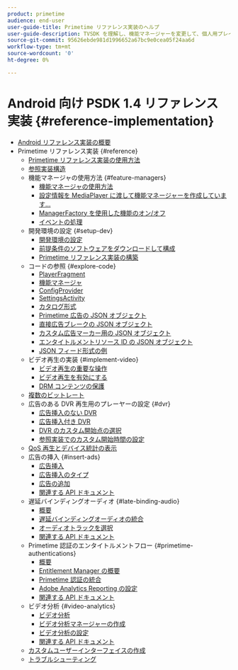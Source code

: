 ```yaml
---
product: primetime
audience: end-user
user-guide-title: Primetime リファレンス実装のヘルプ
user-guide-description: TVSDK を理解し、機能マネージャーを変更して、個人用プレイヤーをカスタマイズします。
source-git-commit: 95626ebde981d1996652a67bc9e0cea05f24aa6d
workflow-type: tm+mt
source-wordcount: '0'
ht-degree: 0%

---
```



# Android 向け PSDK 1.4 リファレンス実装 {#reference-implementation}

+ [Android リファレンス実装の概要](home.md)
+ Primetime リファレンス実装 {#reference}
   + [Primetime リファレンス実装の使用方法](ref-implementation/how-to-use-ref-player.md)
   + [参照実装構造](ref-implementation/ref-player-structure.md)
   + 機能マネージャの使用方法 {#feature-managers}
      + [機能マネージャの使用方法](ref-implementation/using-feature-managers/how-to-use-feature-managers.md)
      + [設定情報を MediaPlayer に渡して機能マネージャーを作成しています…](ref-implementation/using-feature-managers/creating-feature-managers.md)
      + [ManagerFactory を使用した機能のオン/オフ](ref-implementation/using-feature-managers/turning-features-on-off.md)
      + [イベントの処理](ref-implementation/using-feature-managers/handling-events.md)
   + 開発環境の設定 {#setup-dev}
      + [開発環境の設定](set-up-dev-environment/set-up-dev-environment-overview.md)
      + [前提条件のソフトウェアをダウンロードして構成](set-up-dev-environment/download-prereqs-android.md)
      + [Primetime リファレンス実装の構築](set-up-dev-environment/install-the-ref-player-project.md)
   + コードの参照 {#explore-code}
      + [PlayerFragment](set-up-dev-environment/exploring-code/player-fragment.md)
      + [機能マネージャ](set-up-dev-environment/exploring-code/about-psdk-feature-managers.md)
      + [ConfigProvider](set-up-dev-environment/exploring-code/config-provider.md)
      + [SettingsActivity](set-up-dev-environment/exploring-code/settings-activity.md)
      + [カタログ形式](set-up-dev-environment/exploring-code/catalog-format.md)
      + [Primetime 広告の JSON オブジェクト](set-up-dev-environment/exploring-code/json-pt-ads.md)
      + [直接広告ブレークの JSON オブジェクト](set-up-dev-environment/exploring-code/json-direct-ad-breaks.md)
      + [カスタム広告マーカー用の JSON オブジェクト](set-up-dev-environment/exploring-code/json-custom-ad-markers.md)
      + [エンタイトルメントリソース ID の JSON オブジェクト](set-up-dev-environment/exploring-code/json-entitlement-resource-id.md)
      + [JSON フィード形式の例](set-up-dev-environment/exploring-code/example-json-feed-format.md)
   + ビデオ再生の実装 {#implement-video}
      + [ビデオ再生の重要な操作](implement-video-playback/video-playback.md)
      + [ビデオ再生を有効にする](implement-video-playback/enable-video-playback.md)
      + [DRM コンテンツの保護](implement-video-playback/content-protection.md)
   + [複数のビットレート](implement-video-playback/mbr.md)
   + 広告のある DVR 再生用のプレーヤーの設定 {#dvr}
      + [広告挿入のない DVR](implement-video-playback/dvr/dvr-without-ad-insertion.md)
      + [広告挿入付き DVR](implement-video-playback/dvr/dvr-with-ad-insertion.md)
      + [DVR のカスタム開始点の選択](implement-video-playback/dvr/dvr-custom-start-point.md)
      + [参照実装でのカスタム開始時間の設定](implement-video-playback/dvr/set-custom-start-time-dvr.md)
   + [QoS 再生とデバイス統計の表示](implement-video-playback/qos-statistics.md)
   + 広告の挿入 {#insert-ads}
      + [広告挿入](insert-ads/ad-insertion.md)
      + [広告挿入のタイプ](insert-ads/ad-insertion-types.md)
      + [広告の追加](insert-ads/add-advertising.md)
      + [関連する API ドキュメント](insert-ads/aps-callbacks-ad-insertion.md)
   + 遅延バインディングオーディオ {#late-binding-audio}
      + [概要](late-binding-audio/late-binding-audio-overview.md)
      + [遅延バインディングオーディオの統合](late-binding-audio/aa-enable.md)
      + [オーディオトラックを選択](late-binding-audio/select-audio-tracks.md)
      + [関連する API ドキュメント](late-binding-audio/aa-api-callbacks.md)
   + Primetime 認証のエンタイトルメントフロー {#primetime-authentications}
      + [概要](paytvpass-entitlement/paytvpass-entitlement-overview.md)
      + [Entitlement Manager の概要](paytvpass-entitlement/entitlement-overvivew.md)
      + [Primetime 認証の統合](paytvpass-entitlement/integrate-pass.md)
      + [Adobe Analytics Reporting の設定](paytvpass-entitlement/pass-analytics-setup.md)
      + [関連する API ドキュメント](paytvpass-entitlement/pass-apis-callbacks.md)
   + ビデオ分析 {#video-analytics}
      + [ビデオ分析](video-analytics/video-analytics-overview.md)
      + [ビデオ分析マネージャーの作成](video-analytics/create-video-analytics-manager.md)
      + [ビデオ分析の設定](video-analytics/configure-video-analytics-manager.md)
      + [関連する API ドキュメント](video-analytics/va-apis-callbacks.md)
   + [カスタムユーザーインターフェイスの作成](build-custom-ui.md)
   + [トラブルシューティング](troubleshooting.md)
